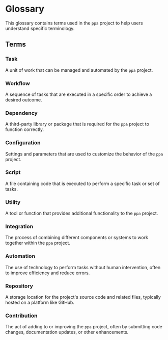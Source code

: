 # Glossary

This glossary contains terms used in the `ppa` project to help users understand specific terminology.

## Terms

### Task
A unit of work that can be managed and automated by the `ppa` project.

### Workflow
A sequence of tasks that are executed in a specific order to achieve a desired outcome.

### Dependency
A third-party library or package that is required for the `ppa` project to function correctly.

### Configuration
Settings and parameters that are used to customize the behavior of the `ppa` project.

### Script
A file containing code that is executed to perform a specific task or set of tasks.

### Utility
A tool or function that provides additional functionality to the `ppa` project.

### Integration
The process of combining different components or systems to work together within the `ppa` project.

### Automation
The use of technology to perform tasks without human intervention, often to improve efficiency and reduce errors.

### Repository
A storage location for the project's source code and related files, typically hosted on a platform like GitHub.

### Contribution
The act of adding to or improving the `ppa` project, often by submitting code changes, documentation updates, or other enhancements.
